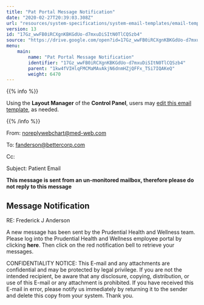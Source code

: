```yaml
---
title: "Pat Portal Message Notification"
date: "2020-02-27T20:39:03.308Z"
url: "resources/system-specifications/system-email-templates/email-templates-from-chart/pat-portal-message-notification.html"
version: 13
id: "17Gz_wwFB0iRCXgnKBKGdUo-d7mxuDiSItN0TlCQSzb4"
source: "https://drive.google.com/open?id=17Gz_wwFB0iRCXgnKBKGdUo-d7mxuDiSItN0TlCQSzb4"
menu:
    main:
        name: "Pat Portal Message Notification"
        identifier: "17Gz_wwFB0iRCXgnKBKGdUo-d7mxuDiSItN0TlCQSzb4"
        parent: "1kw4fVIHlqFMCMaMAvAkjN6dnmHZjQFFx_TSi7IQAKeQ"
        weight: 6470
---
```









{{% info %}}

Using the **Layout Manager** of the **Control Panel**, users may [edit this email template](https://system/?f=admin&subfunc=layout_manager&search_for=email&layout_search=Go&lv_layout_manager_limit=0&opp=edit&doc_type&old_module=Email&old_name=Pat+Portal+Message+Notifcation&active=0), as needed.

{{% /info %}}


From: noreplywebchart@med-web.com

To: fanderson@bettercorp.com

Cc:

Subject: Patient Email



****This message is sent from an un-monitored mailbox, therefore please do not reply to this message****

## Message Notification



RE: Frederick J Anderson

A new message has been sent by the Prudential Health and Wellness team. Please log into the Prudential Health and Wellness employee portal by clicking **here**. Then click on the red notification bell to retrieve your messages.



CONFIDENTIALITY NOTICE: This E-mail and any attachments are confidential and may be protected by legal privilege. If you are not the intended recipient, be aware that any disclosure, copying, distribution, or use of this E-mail or any attachment is prohibited. If you have received this E-mail in error, please notify us immediately by returning it to the sender and delete this copy from your system. Thank you.




